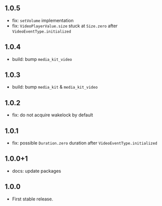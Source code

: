 ## 1.0.5

- fix: `setVolume` implementation
- fix: `VideoPlayerValue.size` stuck at `Size.zero` after `VideoEventType.initialized`

## 1.0.4

- build: bump `media_kit_video`

## 1.0.3

- build: bump `media_kit` & `media_kit_video`

## 1.0.2

- fix: do not acquire wakelock by default

## 1.0.1

- fix: possible `Duration.zero` duration after `VideoEventType.initialized`

## 1.0.0+1

- docs: update packages

## 1.0.0

- First stable release.
